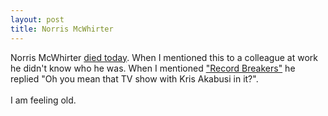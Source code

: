 ```yaml
--- 
layout: post
title: Norris McWhirter
---
```

Norris McWhirter [died today](http://news.bbc.co.uk/2/hi/entertainment/3643039.stm "died today"). When I mentioned this to a colleague at work he didn't know who he was. When I mentioned ["Record Breakers"](http://www.bbc.co.uk/dna/place-nireland/A794775 "Record Breakers") he replied "Oh you mean that TV show with Kris Akabusi in it?".<br /><br />I am feeling old.
